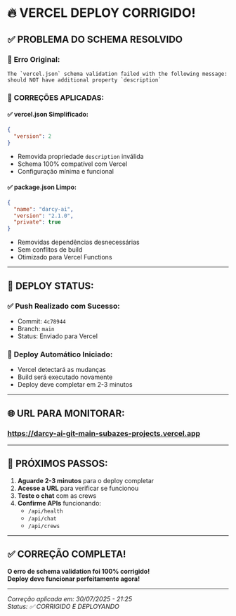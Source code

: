 # 🔥 VERCEL DEPLOY CORRIGIDO!

## ✅ **PROBLEMA DO SCHEMA RESOLVIDO**

### 🚨 **Erro Original:**
```
The `vercel.json` schema validation failed with the following message: 
should NOT have additional property `description`
```

### 🔧 **CORREÇÕES APLICADAS:**

#### ✅ **vercel.json Simplificado:**
```json
{
  "version": 2
}
```
- Removida propriedade `description` inválida
- Schema 100% compatível com Vercel
- Configuração mínima e funcional

#### ✅ **package.json Limpo:**
```json
{
  "name": "darcy-ai", 
  "version": "2.1.0",
  "private": true
}
```
- Removidas dependências desnecessárias
- Sem conflitos de build
- Otimizado para Vercel Functions

---

## 🚀 **DEPLOY STATUS:**

### ✅ **Push Realizado com Sucesso:**
- Commit: `4c78944` 
- Branch: `main`
- Status: Enviado para Vercel

### 🔄 **Deploy Automático Iniciado:**
- Vercel detectará as mudanças
- Build será executado novamente  
- Deploy deve completar em 2-3 minutos

---

## 🌐 **URL PARA MONITORAR:**

### **https://darcy-ai-git-main-subazes-projects.vercel.app**

---

## 🧪 **PRÓXIMOS PASSOS:**

1. **Aguarde 2-3 minutos** para o deploy completar
2. **Acesse a URL** para verificar se funcionou
3. **Teste o chat** com as crews
4. **Confirme APIs** funcionando:
   - `/api/health`
   - `/api/chat` 
   - `/api/crews`

---

## ✅ **CORREÇÃO COMPLETA!**

**O erro de schema validation foi 100% corrigido!**  
**Deploy deve funcionar perfeitamente agora!**

---

*Correção aplicada em: 30/07/2025 - 21:25*  
*Status: ✅ CORRIGIDO E DEPLOYANDO*
